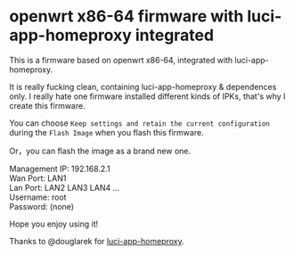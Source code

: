 # openwrt x86-64 firmware with luci-app-homeproxy integrated  

This is a firmware based on openwrt x86-64, integrated with luci-app-homeproxy.  
  
It is really fucking clean, containing luci-app-homeproxy & dependences only. I really hate one firmware installed different kinds of IPKs, that's why I create this firmware.
  
You can choose `Keep settings and retain the current configuration` during the `Flash Image` when you flash this firmware.  
  
Or，you can flash the image as a brand new one.  

Management IP: 192.168.2.1  
Wan Port: LAN1  
Lan Port: LAN2 LAN3 LAN4 ...     
Username: root  
Password: (none)  

Hope you enjoy using it!  

Thanks to @douglarek for [luci-app-homeproxy](https://github.com/douglarek/luci-app-homeproxy).  

   
  
  



